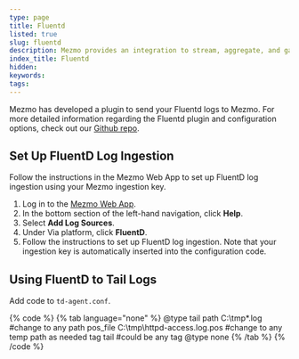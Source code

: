 ```yaml
---
type: page
title: Fluentd
listed: true
slug: fluentd
description: Mezmo provides an integration to stream, aggregate, and gain insights from Fluentd logs
index_title: Fluentd
hidden: 
keywords: 
tags: 
---
```


Mezmo has developed a plugin to send your Fluentd logs to Mezmo. For more detailed information regarding the Fluentd plugin and configuration options, check out our [Github repo](https://github.com/logdna/fluent-plugin-logdna).

## Set Up FluentD Log Ingestion

Follow the instructions in the Mezmo Web App to set up FluentD log ingestion using your Mezmo ingestion key.

1. Log in to the [Mezmo Web App](https://app.mezmo.com).
2. In the bottom section of the left-hand navigation, click **Help**.
3. Select **Add Log Sources**. 
4. Under Via platform, click **FluentD**.
5. Follow the instructions to set up FluentD log ingestion.
Note that your ingestion key is automatically inserted into the configuration code.

## Using FluentD to Tail Logs

Add code to `td-agent.conf`.

{% code %}
{% tab language="none" %}
<source>
  @type tail
  path C:\tmp\*.log    #change to any path
  pos_file C:\tmp\httpd-access.log.pos    #change to any temp path as needed
  tag tail    #could be any tag
  <parse>
    @type none
  </parse>
</source>
{% /tab %}
{% /code %}